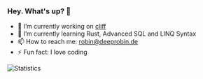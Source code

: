 ### Hey. What's up? 👋

- 🔭 I’m currently working on [cliff](https://github.com/cliff-db/cliff)
- 🌱 I’m currently learning Rust, Advanced SQL and LINQ Syntax
- 📫 How to reach me: [robin@deeprobin.de](mailto:robin@deeprobin.de)
- ⚡ Fun fact: I love coding

![Statistics](https://github-readme-stats.vercel.app/api?username=deeprobin&show_icons=true&theme=tokyonight)

